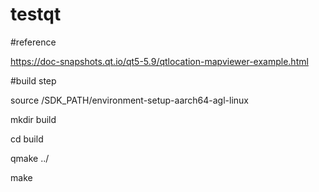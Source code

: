 # testqt

#reference

https://doc-snapshots.qt.io/qt5-5.9/qtlocation-mapviewer-example.html

#build step

source /SDK_PATH/environment-setup-aarch64-agl-linux

mkdir build

cd build

qmake ../

make
